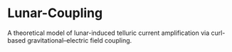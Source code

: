 # Lunar-Coupling
A theoretical model of lunar-induced telluric current amplification via curl-based gravitational–electric field coupling.
